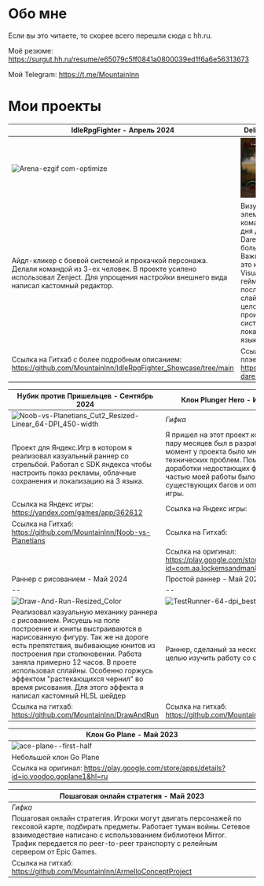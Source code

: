 # Обо мне
Если вы это читаете, то скорее всего перешли сюда с hh.ru.

Моё резюме: https://surgut.hh.ru/resume/e65079c5ff0841a0800039ed1f6a6e56313673

Мой Telegram: https://t.me/MountainInn

# Мои проекты

|IdleRpgFighter - Апрель 2024 | Delivery of Death - Май 2023 |
|----|---|
|![Arena-ezgif com-optimize](https://github.com/user-attachments/assets/7752e597-a67f-454e-8ca4-9c8f1aeacd7a)|[<img src="./DeliveryOfDeath.JPG" width="700"/>](https://github.com/MountainInn/Portfolio/blob/main/DeliveryOfDeath.JPG?raw=true)|
| Айдл-кликер с боевой системой и прокачкой персонажа. Делали командой из 3-ех человек. В проекте усилено использовал Zenject. Для упрощения настройки внешнего вида написал кастомный редактор. | Визуальная новелла с элементами рпг. Сделана командой из 7 человек за 3 дня для гейм-джема Ludum Dare 53. В этом проекте большую часть кода написал я. Важнейшая часть моей работы это кастомные ноды на пакете Visual Scripting, через которые геймдизайнеры настраивали последовательности текста, слайдов, получения вещей, и в целом, всего что в игре происходит. Так же я сделал систему алиасов для локализации игры на два языка. |
|Ссылка на Гитхаб с более подробным описанием: https://github.com/MountainInn/IdleRpgFighter_Showcase/tree/main | Ссылка на Ludum Dare, с плэером: https://ldjam.com/events/ludum-dare/53/delivery-of-death |

| ﻿Нубик против Пришельцев - Сентябрь 2024 | Клон Plunger Hero - Июнь 2024 |
|--|--|
|![Noob-vs-Planetians_Cut2_Resized-Linear_64-DPI_450-width](https://github.com/user-attachments/assets/8e4b38b4-aafe-459b-9c1e-fe9caf87077f)| *Гифка*|
|Проект для Яндекс.Игр в котором я реализовал казуальный раннер со стрельбой. Работал с SDK яндекса чтобы настроить показ рекламы, облачные сохранения и локализацию на 3 языка. | Я пришел на этот проект когда он уже пару месяцев был в разработке, и на тот момент у проекта было множество технических проблем. Помимо доработки недостающих фич большой частью моей работы было исправление существующих багов и оптимизация игры. |
|Ссылка на Яндекс игры: https://yandex.com/games/app/362612  | Ссылка на Яндекс игры: |
|Ссылка на Гитхаб: https://github.com/MountainInn/Noob-vs-Planetians| Ссылка на Гитхаб: |
|| Ссылка на оригинал: https://play.google.com/store/apps/details?id=com.aa.lockemsandman&hl=en |
| Раннер с рисованием - Май 2024 | Простой раннер - Май 2023 |
|--|--|
|![Draw-And-Run-Resized_Color](https://github.com/user-attachments/assets/ee0e7831-27bd-4025-8803-f5bcf2fb58fe)|![TestRunner-64-dpi_best-encoder](https://github.com/user-attachments/assets/de7050ae-ec5b-46f9-a355-59c7090fc2b7) |
| Реализовал казуальную механику раннера с рисованием. Рисуешь на поле построение и юниты выстраиваются в нарисованную фигуру. Так же на дороге есть препятствия, выбивающие юнитов из построения при столкновении. Работа заняла примерно 12 часов. В проете использовал сплайны. Особенно горжусь эффектом "растекающихся чернил" во время рисования. Для этого эффекта я написал кастомный HLSL шейдер | Раннер, сделаный за несколько часов, с целью изучить работу со сплайнами. |
| Ссылка на гитхаб: https://github.com/MountainInn/DrawAndRun | Ссылка на гитхаб: https://github.com/MountainInn/TestRunner | 

| Клон Go Plane - Май 2023 |
|--|
|![ace-plane--first-half](https://github.com/user-attachments/assets/902cd2d3-5edb-4210-9eae-3d06773de994)|
| Небольшой клон Go Plane |
| Ссылка на оригинал: https://play.google.com/store/apps/details?id=io.voodoo.goplane1&hl=ru |

|Пошаговая онлайн стратегия - Май 2023 |
|--|
|*Гифка*|
| ﻿Пошаговая онлайн стратегия. Игроки могут двигать персонажей по гексовой карте, подбирать предметы. Работает туман войны. Сетевое взаимодествие написано с использованием библиотеки Mirror. Трафик передается по peer-to-peer транспорту с релейным сервером от Epic Games.  |
|Ссылка на гитхаб: https://github.com/MountainInn/ArmelloConceptProject |
